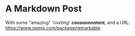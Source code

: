 # A Markdown Post

With some "amazing" _'riveting'_ **coooonnnntent**, and a URL: https://www.npmjs.com/package/remarkable.
